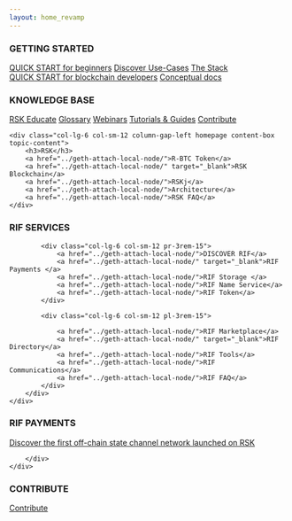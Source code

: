 ```yaml
---
layout: home_revamp
---
```


<div class="row">
    <div class="col-12 homepage content-box topic-content">
        <h3>GETTING STARTED</h3>
        <div class="row">
            <div class="col-lg-6 col-sm-12 pr-3rem-15">
                <a href="../quick-start/">QUICK START for beginners</a>
                <a href="../geth-attach-local-node/" target="_blank">Discover Use-Cases</a>
                <a href="../geth-attach-local-node/">The Stack</a>
            </div>
            <div class="col-lg-6 col-sm-12 pl-3rem-15">
                <a href="../geth-attach-local-node/">QUICK START for blockchain developers</a>
                <a href="../geth-attach-local-node/">Conceptual docs</a>
            </div>
        </div>
    </div>
</div>

<div class="row d-flex justify-content-between">
    <div class="col-lg-6 col-sm-12 column-gap-right homepage content-box topic-content">
        <h3>KNOWLEDGE BASE</h3>
        <a href="../geth-attach-local-node/">RSK Educate</a>
        <a href="../geth-attach-local-node/" target="_blank">Glossary</a>
        <a href="../geth-attach-local-node/">Webinars</a>
        <a href="../geth-attach-local-node/">Tutorials & Guides</a>
        <a href="../geth-attach-local-node/">Contribute</a>
    </div>

    <div class="col-lg-6 col-sm-12 column-gap-left homepage content-box topic-content">
        <h3>RSK</h3>
        <a href="../geth-attach-local-node/">R-BTC Token</a>
        <a href="../geth-attach-local-node/" target="_blank">RSK Blockchain</a>
        <a href="../geth-attach-local-node/">RSKj</a>
        <a href="../geth-attach-local-node/">Architecture</a>
        <a href="../geth-attach-local-node/">RSK FAQ</a>
    </div>
</div>

<div class="row">
    <div class="col-lg-12 homepage content-box topic-content">
        <h3>RIF SERVICES</h3>
        <div class="row d-flex justify-content-between">

            <div class="col-lg-6 col-sm-12 pr-3rem-15">
                <a href="../geth-attach-local-node/">DISCOVER RIF</a>
                <a href="../geth-attach-local-node/" target="_blank">RIF Payments </a>
                <a href="../geth-attach-local-node/">RIF Storage </a>
                <a href="../geth-attach-local-node/">RIF Name Service</a>
                <a href="../geth-attach-local-node/">RIF Token</a>
            </div>

            <div class="col-lg-6 col-sm-12 pl-3rem-15">

                <a href="../geth-attach-local-node/">RIF Marketplace</a>
                <a href="../geth-attach-local-node/" target="_blank">RIF Directory</a>
                <a href="../geth-attach-local-node/">RIF Tools</a>
                <a href="../geth-attach-local-node/">RIF Communications</a>
                <a href="../geth-attach-local-node/">RIF FAQ</a>
            </div>
        </div>
    </div>
</div>


<div class="row">
    <div class="col-12 homepage content-box topic-content">
        <h3>RIF PAYMENTS</h3>
        <div class="row">
            <div class="col-lg-6 col-sm-12">
                <a href="../geth-attach-local-node/">Discover the first off-chain state channel network launched on RSK</a>
            </div>

        </div>
    </div>
</div>

<div class="row">
    <div class="col-12 homepage content-box topic-content">
        <h3>CONTRIBUTE</h3>
        <div class="row">
            <div class="col-lg-6 col-sm-12 pr-3rem-15">
                <a href="../geth-attach-local-node/">Contribute</a>
            </div>
            <div class="col-lg-6 col-sm-12">
            </div>
        </div>
    </div>
</div>





